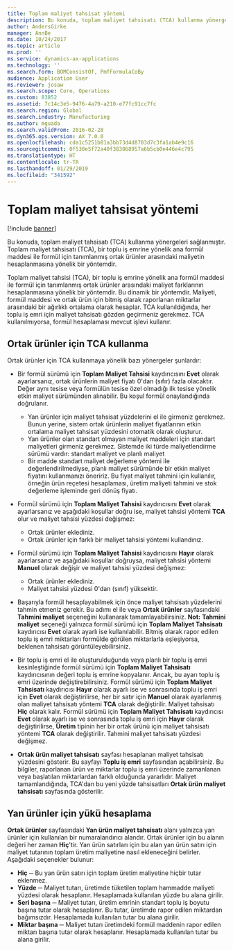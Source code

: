 ```yaml
---
title: Toplam maliyet tahsisat yöntemi
description: Bu konuda, toplam maliyet tahsisatı (TCA) kullanma yönergeleri sağlanmıştır. Toplam maliyet tahsisatı (TCA), bir toplu iş emrine yönelik ana formül maddesi ile formül için tanımlanmış ortak ürünler arasındaki maliyetin hesaplanmasına yönelik bir yöntemdir.
author: AndersGirke
manager: AnnBe
ms.date: 10/24/2017
ms.topic: article
ms.prod: ''
ms.service: dynamics-ax-applications
ms.technology: ''
ms.search.form: BOMConsistOf, PmfFormulaCoBy
audience: Application User
ms.reviewer: josaw
ms.search.scope: Core, Operations
ms.custom: 83852
ms.assetid: 7c14c3e5-9476-4a79-a210-e77fc91cc7fc
ms.search.region: Global
ms.search.industry: Manufacturing
ms.author: mguada
ms.search.validFrom: 2016-02-28
ms.dyn365.ops.version: AX 7.0.0
ms.openlocfilehash: cda1c5251b81a3bb73d4d8703d7c3fa1ab4e9c16
ms.sourcegitcommit: 0f530e5f72a40f383868957a6b5cb0e446e4c795
ms.translationtype: HT
ms.contentlocale: tr-TR
ms.lasthandoff: 01/29/2019
ms.locfileid: "341592"
---
```

# <a name="total-cost-allocation-method"></a>Toplam maliyet tahsisat yöntemi

[!include [banner](../includes/banner.md)]

Bu konuda, toplam maliyet tahsisatı (TCA) kullanma yönergeleri sağlanmıştır. Toplam maliyet tahsisatı (TCA), bir toplu iş emrine yönelik ana formül maddesi ile formül için tanımlanmış ortak ürünler arasındaki maliyetin hesaplanmasına yönelik bir yöntemdir.

Toplam maliyet tahsisi (TCA), bir toplu iş emrine yönelik ana formül maddesi ile formül için tanımlanmış ortak ürünler arasındaki maliyet farklarının hesaplanmasına yönelik bir yöntemdir. Bu dinamik bir yöntemdir. Maliyeti, formül maddesi ve ortak ürün için bitmiş olarak raporlanan miktarlar arasındaki bir ağırlıklı ortalama olarak hesaplar. TCA kullanıldığında, her toplu iş emri için maliyet tahsisatı gözden geçirmeniz gerekmez. TCA kullanılmıyorsa, formül hesaplaması mevcut işlevi kullanır.

## <a name="using-tca-for-coproducts"></a>Ortak ürünler için TCA kullanma
Ortak ürünler için TCA kullanmaya yönelik bazı yönergeler şunlardır:

-   Bir formül sürümü için **Toplam Maliyet Tahsisi** kaydırıcısını **Evet** olarak ayarlarsanız, ortak ürünlerin maliyet fiyatı 0'dan (sıfır) fazla olacaktır. Değer aynı tesise veya formülün tesise özel olmadığı ilk tesise yönelik etkin maliyet sürümünden alınabilir. Bu koşul formül onaylandığında doğrulanır.

    -   Yan ürünler için maliyet tahsisat yüzdelerini el ile girmeniz gerekmez. Bunun yerine, sistem ortak ürünlerin maliyet fiyatlarının etkin ortalama maliyet tahsisat yüzdesini otomatik olarak oluşturur. 
    -   Yan ürünler olan standart olmayan maliyet maddeleri için standart maliyetleri girmeniz gerekmez. Sistemde iki türde maliyetlendirme sürümü vardır: standart maliyet ve planlı maliyet 
    -   Bir madde standart maliyet değerleme yöntemi ile değerlendirilmediyse, planlı maliyet sürümünde bir etkin maliyet fiyatını kullanmanızı öneririz. Bu fiyat maliyet tahmini için kullanılır, örneğin ürün reçetesi hesaplaması, üretim maliyeti tahmini ve stok değerleme işleminde geri dönüş fiyatı. 

-   Formül sürümü için **Toplam Maliyet Tahsisi** kaydırıcısını **Evet** olarak ayarlarsanız ve aşağıdaki koşullar doğru ise, maliyet tahsisi yöntemi **TCA** olur ve maliyet tahsisi yüzdesi değişmez:
    -   Ortak ürünler eklediniz.
    -   Ortak ürünler için farklı bir maliyet tahsisi yöntemi kullandınız.
-   Formül sürümü için **Toplam Maliyet Tahsisi** kaydırıcısını **Hayır** olarak ayarlarsanız ve aşağıdaki koşullar doğruysa, maliyet tahsisi yöntemi **Manuel** olarak değişir ve maliyet tahsisi yüzdesi değişmez:
    -   Ortak ürünler eklediniz.
    -   Maliyet tahsisi yüzdesi 0'dan (sınıf) yüksektir.
-   Başarıyla formül hesaplayabilmek için önce maliyet tahsisatı yüzdelerini tahmin etmeniz gerekir. Bu adımı el ile veya **Ortak ürünler** sayfasındaki **Tahmini maliyet** seçeneğini kullanarak tamamlayabilirsiniz. **Not:** **Tahmini maliyet** seçeneği yalnızca formül sürümü için **Toplam Maliyet Tahsisatı** kaydırıcısı **Evet** olarak ayarlı ise kullanılabilir. Bitmiş olarak rapor edilen toplu iş emri miktarları formülde görülen miktarlarla eşleşiyorsa, beklenen tahsisatı görüntüleyebilirsiniz.
-   Bir toplu iş emri el ile oluşturulduğunda veya planlı bir toplu iş emri kesinleştiğinde formül sürümü için **Toplam Maliyet Tahsisatı** kaydırıcısının değeri toplu iş emrine kopyalanır. Ancak, bu ayarı toplu iş emri üzerinde değiştirebilirsiniz. Formül sürümü için **Toplam Maliyet Tahsisatı** kaydırıcısı **Hayır** olarak ayarlı ise ve sonrasında toplu iş emri için **Evet** olarak değiştirilirse, her bir satır için **Manuel** olarak ayarlanmış olan maliyet tahsisatı yöntemi **TCA** olarak değiştirilir. Maliyet tahsisatı **Hiç** olarak kalır. Formül sürümü için **Toplam Maliyet Tahsisatı** kaydırıcısı **Evet** olarak ayarlı ise ve sonrasında toplu iş emri için **Hayır** olarak değiştirilirse, **Üretim** tipinin her bir ortak ürünü için maliyet tahsisatı yöntemi **TCA** olarak değiştirilir. Tahmini maliyet tahsisatı yüzdesi değişmez.
-   **Ortak ürün maliyet tahsisatı** sayfası hesaplanan maliyet tahsisatı yüzdesini gösterir. Bu sayfayı **Toplu iş emri** sayfasından açabilirsiniz. Bu bilgiler, raporlanan ürün ve miktarlar toplu iş emri üzerinde zamanlanan veya başlatılan miktarlardan farklı olduğunda yararlıdır. Maliyet tamamlandığında, TCA'dan bu yeni yüzde tahsisatları **Ortak ürün maliyet tahsisatı** sayfasında gösterilir.

## <a name="calculating-the-burden-for-byproducts"></a>Yan ürünler için yükü hesaplama
**Ortak ürünler** sayfasındaki **Yan ürün maliyet tahsisatı** alanı yalnızca yan ürünler için kullanılan bir numaralandırıcı alandır. Ortak ürünler için bu alanın değeri her zaman **Hiç**'tir. Yan ürün satırları için bu alan yan ürün satırı için maliyet tutarının toplam üretim maliyetine nasıl ekleneceğini belirler. Aşağıdaki seçenekler bulunur:

-   **Hiç** ─ Bu yan ürün satırı için toplam üretim maliyetine hiçbir tutar eklenmez.
-   **Yüzde** ─ Maliyet tutarı, üretimde tüketilen toplam hammadde maliyeti yüzdesi olarak hesaplanır. Hesaplamada kullanılan yüzde bu alana girilir.
-   **Seri başına** ─ Maliyet tutarı, üretim emrinin standart toplu iş boyutu başına tutar olarak hesaplanır. Bu tutar, üretimde rapor edilen miktardan bağımsızdır. Hesaplamada kullanılan tutar bu alana girilir.
-   **Miktar başına** ─ Maliyet tutarı üretimdeki formül maddenin rapor edilen miktarı başına tutar olarak hesaplanır. Hesaplamada kullanılan tutar bu alana girilir.




